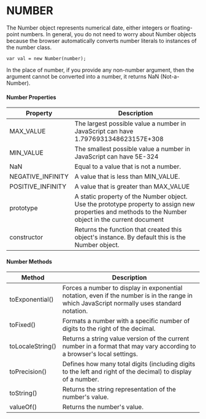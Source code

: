 # NUMBER 

The Number object represents numerical date, either integers or floating-point numbers. In general, you do not need to worry about Number objects because the browser automatically converts number literals to instances of the number class.

```
var val = new Number(number);
```

In the place of number, if you provide any non-number argument, then the
argument cannot be converted into a number, it returns NaN (Not-a-Number).

#### Number Properties

| Property | Description |
| -------- | ---------- |
|MAX_VALUE  | The largest possible value a number in JavaScript can have 1.7976931348623157E+308 |
| MIN_VALUE  | The smallest possible value a number in JavaScript can have 5E-324 |
| NaN | Equal to a value that is not a number. |
| NEGATIVE_INFINITY | A value that is less than MIN_VALUE. |
| POSITIVE_INFINITY | A value that is greater than MAX_VALUE |
| prototype | A static property of the Number object. Use the prototype property to assign new properties and methods to the Number object in the current document |
| constructor | Returns the function that created this object's instance. By default this is the Number object. |

#### Number Methods

| Method | Description |
| -------- | ---------- |
| toExponential() | Forces a number to display in exponential notation, even if the number is in the range in which JavaScript normally uses standard notation.|
| toFixed()  | Formats a number with a specific number of digits to the right of the decimal. |
| toLocaleString()  | Returns a string value version of the current number in a format that may vary according to a browser's local settings. |
| toPrecision()  | Defines how many total digits (including digits to the left and right of the decimal) to display of a number.|
| toString()  | Returns the string representation of the number's value. |
| valueOf()  | Returns the number's value.|

